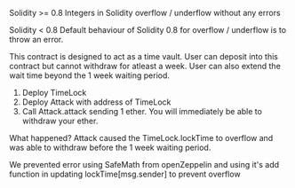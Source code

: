 Solidity >= 0.8
Integers in Solidity overflow / underflow without any errors

Solidity < 0.8
Default behaviour of Solidity 0.8 for overflow / underflow is to throw an error.

 This contract is designed to act as a time vault.
 User can deposit into this contract but cannot withdraw for atleast a week.
 User can also extend the wait time beyond the 1 week waiting period.


1. Deploy TimeLock
2. Deploy Attack with address of TimeLock
3. Call Attack.attack sending 1 ether. You will immediately be able to
   withdraw your ether.

What happened?
Attack caused the TimeLock.lockTime to overflow and was able to withdraw
before the 1 week waiting period.

We prevented error using SafeMath from openZeppelin and using it's add function in updating lockTime[msg.sender] to prevent overflow
